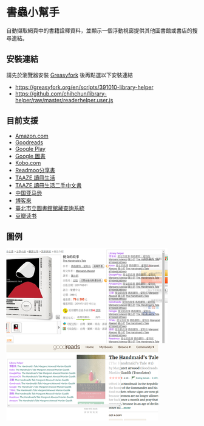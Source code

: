 # 書蟲小幫手

自動擷取網頁中的書籍詮釋資料，並顯示一個浮動視窗提供其他圖書館或書店的搜尋連結。

## 安裝連結

請先於瀏覽器安裝 [Greasyfork](https://greasyfork.org/zh-TW) 後再點選以下安裝連結
- https://greasyfork.org/en/scripts/391010-library-helper
- https://github.com/chihchun/library-helper/raw/master/readerhelper.user.js

## 目前支援

- [Amazon.com](https://www.amazon.com/)
- [Goodreads](https://www.goodreads.com/)
- [Google Play](https://play.google.com/store?hl=en)
- [Google 圖書](https://books.google.com.tw/)
- [Kobo.com](https://www.kobo.com/tw/zh)
- [Readmoo分享書](https://share.readmoo.com/)
- [TAAZE 讀冊生活](https://www.taaze.tw/index.html)
- [TAAZE 讀冊生活二手中文書](https://www.taaze.tw/rwd_list.html?t=11&k=03&d=00)
- [中国亚马逊](https://www.amazon.cn/)
- [博客來](https://www.books.com.tw/)
- [臺北市立圖書館館藏查詢系統](http://book.tpml.edu.tw/webpac/webpacIndex.jsp)
- [豆瓣读书](https://book.douban.com/)

## 圖例
![demo on books.com.tw](https://github.com/chihchun/library-helper/blob/master/screenshots/books.com.tw.png?raw=true)
![demo on goodreads](https://github.com/chihchun/library-helper/blob/master/screenshots/goodreads.png?raw=true)
